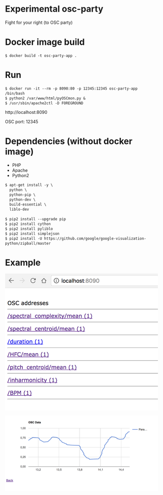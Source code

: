 # Experimental osc-party

Fight for your right (to OSC party)

# Docker image build
```
$ docker build -t osc-party-app .
```

# Run
```
$ docker run -it --rm -p 8090:80 -p 12345:12345 osc-party-app /bin/bash
$ python2 /var/www/html/pyOSCmon.py &
$ /usr/sbin/apache2ctl -D FOREGROUND
```

http://localhost:8090

OSC port: 12345

# Dependencies (without docker image)

* PHP
* Apache
* Python2

```
$ apt-get install -y \
  python \
  python-pip \
  python-dev \
  build-essential \
  liblo-dev
  
$ pip2 install --upgrade pip
$ pip2 install cython 
$ pip2 install pyliblo 
$ pip2 install simplejson
$ pip2 install -U https://github.com/google/google-visualization-python/zipball/master
```
# Example

![osc msg list.png](doc/osc_msg_list.png)

![osc data.png](doc/osc_data.png)